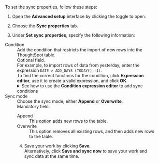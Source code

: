 To set the sync properties, follow these steps:

1. Open the **Advanced setup** interface by clicking the toggle to open.
<!--
   <details>
    <summary>See how to open <strong>Advanced setup</strong></summary>
    <p><img src="../../images/dataflow-advanced-setup.png" alt="Open Advanced setup" /></p>
   </details> -->

2. Choose the **Sync properties** tab.

3. Under **Set sync properties**, specify the following information:
<!--
   <details>
     <summary>See how to set common <strong>Sync properties</strong></summary>
     <p><img src="../../images/dataflow-set-sync-properties.png" alt="Set sync properties" /></p>
   </details> -->

   <dl id="set-sync-properties">
     <dlentry id="set-sync-properties-condition">
       <dt>Condition</dt>
       <dd>Add the condition that restricts the import of new rows into the ThoughtSpot table.<br/>Optional field.<br/>For example, to import rows of data from yesterday, enter the expression <code>DATE > ADD_DAYS (TODAY(),-1)</code>.<br/>To find the correct functions for the condition, click <strong>Expression editor</strong>, use it to create a valid expression, and click <strong>OK</strong>.
         <br/>
         <details>
           <summary>See how to use the <strong>Condition expression editor</strong> to add sync conditions</summary>
           <p><img src="../../images/dataflow-condition-expression-editor.png" alt="add condition for sync"></p></details></dd></dlentry>
     <dlentry id="set-sync-properties-mode">
          <dt>Sync mode</dt>
          <dd>Choose the sync mode, either <strong>Append</strong> or <strong>Overwrite</strong>.<br/>Mandatory field.    
            <dl>
              <dlentry id="append">
                <dt>Append</dt>
                <dd>This option adds new rows to the table.</dd></dlentry>
              <dlentry id="overwrite">
                <dt>Overwrite</dt>
                <dd>This option removes all existing rows, and then adds new rows to the table.</dd></dlentry>               

4. Save your work by clicking **Save**.<br/>Alternatively, click **Save and sync now** to save your work and sync data at the same time.
